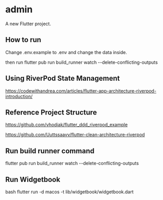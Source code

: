 # admin

A new Flutter project.

## How to run

Change .env.example to .env and change the data inside.

then run flutter pub run build_runner watch --delete-conflicting-outputs

## Using RiverPod State Management

https://codewithandrea.com/articles/flutter-app-architecture-riverpod-introduction/

## Reference Project Structure

https://github.com/vhodiak/flutter_ddd_riverpod_example

https://github.com/Uuttssaavv/flutter-clean-architecture-riverpod

## Run build runner command

flutter pub run build_runner watch --delete-conflicting-outputs

## Run Widgetbook

bash flutter run -d macos -t lib/widgetbook/widgetbook.dart
